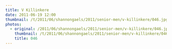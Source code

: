 ```yaml
---
title: V Killinkere
date: 2011-06-19 12:00
thumbnail: /t/2011/06/shannongaels/2011/senior-men/v-killinkere/046.jpg
photos:
  - original: /2011/06/shannongaels/2011/senior-men/v-killinkere/046.jpg
    thumbnail: /t/2011/06/shannongaels/2011/senior-men/v-killinkere/046.jpg
    title: 046
---
```

